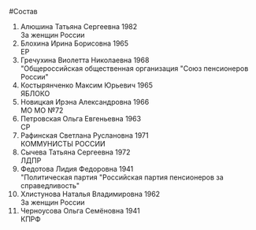 #Состав
1. Алюшина Татьяна Сергеевна 1982   
    За женщин России
2. Блохина Ирина Борисовна 1965   
    ЕР
3. Гречухина Виолетта Николаевна 1968   
    "Общероссийская общественная организация "Союз пенсионеров России"
4. Костырянченко Максим Юрьевич 1965   
    ЯБЛОКО
5. Новицкая Ирэна Александровна 1966   
    МО МО №72
6. Петровская Ольга Евгеньевна 1963   
    СР
7. Рафинская Светлана Руслановна 1971   
    КОММУНИСТЫ РОССИИ
8. Сычева Татьяна Сергеевна 1972   
    ЛДПР
9. Федотова Лидия Федоровна 1941   
    "Политическая партия "Российская партия пенсионеров за справедливость"
10. Хлистунова Наталья Владимировна 1962   
    За женщин России
11. Черноусова Ольга Семёновна 1941   
    КПРФ
